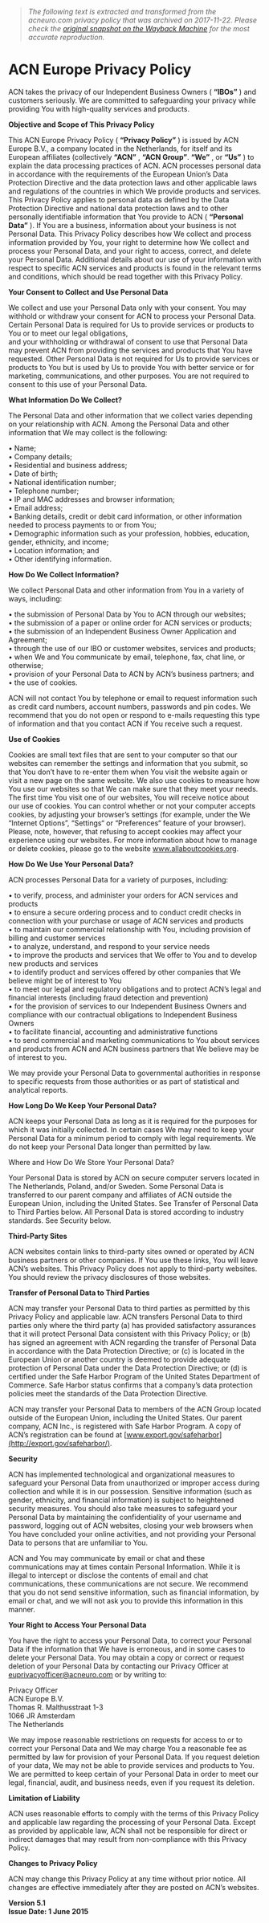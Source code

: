 > *The following text is extracted and transformed from the acneuro.com privacy policy that was archived on 2017-11-22. Please check the [original snapshot on the Wayback Machine](https://web.archive.org/web/20171122164147id_/http%3A//reps.acneuro.com/ACN-Europe_files/policy_terms/policy_EN.html) for the most accurate reproduction.*

# ACN Europe Privacy Policy

ACN takes the privacy of our Independent Business Owners ( **“IBOs”** ) and customers seriously. We are committed to safeguarding your privacy while providing You with high-quality services and products.

**Objective and Scope of This Privacy Policy**

This ACN Europe Privacy Policy ( **“Privacy Policy”** ) is issued by ACN Europe B.V., a company located in the Netherlands, for itself and its European affiliates (collectively **“ACN”** , **“ACN Group”**. **“We”** , or **“Us”** ) to explain the data processing practices of ACN. ACN processes personal data in accordance with the requirements of the European Union’s Data Protection Directive and the data protection laws and other applicable laws and regulations of the countries in which We provide products and services. This Privacy Policy applies to personal data as defined by the Data Protection Directive and national data protection laws and to other personally identifiable information that You provide to ACN ( **“Personal Data”** ). If You are a business, information about your business is not Personal Data. This Privacy Policy describes how We collect and process information provided by You, your right to determine how We collect and process your Personal Data, and your right to access, correct, and delete your Personal Data. Additional details about our use of your information with respect to specific ACN services and products is found in the relevant terms and conditions, which should be read together with this Privacy Policy. 

**Your Consent to Collect and Use Personal Data**

We collect and use your Personal Data only with your consent. You may withhold or withdraw your consent for ACN to process your Personal Data. Certain Personal Data is required for Us to provide services or products to You or to meet our legal obligations,  
and your withholding or withdrawal of consent to use that Personal Data may prevent ACN from providing the services and products that You have requested. Other Personal Data is not required for Us to provide services or products to You but is used by Us to provide You with better service or for marketing, communications, and other purposes. You are not required to consent to this use of your Personal Data. 

**What Information Do We Collect?**

The Personal Data and other information that we collect varies depending on your relationship with ACN. Among the Personal Data and other information that We may collect is the following:

• Name;  
• Company details;  
• Residential and business address;  
• Date of birth;  
• National identification number;  
• Telephone number;  
• IP and MAC addresses and browser information;  
• Email address;  
• Banking details, credit or debit card information, or other information needed to process payments to or from You;  
• Demographic information such as your profession, hobbies, education, gender, ethnicity, and income;  
• Location information; and  
• Other identifying information.

**How Do We Collect Information?**

We collect Personal Data and other information from You in a variety of ways, including:

• the submission of Personal Data by You to ACN through our websites;  
• the submission of a paper or online order for ACN services or products;  
• the submission of an Independent Business Owner Application and Agreement;  
• through the use of our IBO or customer websites, services and products;  
• when We and You communicate by email, telephone, fax, chat line, or otherwise;  
• provision of your Personal Data to ACN by ACN’s business partners; and  
• the use of cookies.

ACN will not contact You by telephone or email to request information such as credit card numbers, account numbers, passwords and pin codes. We recommend that you do not open or respond to e-mails requesting this type of information and that you contact ACN if You receive such a request.

**Use of Cookies**

Cookies are small text files that are sent to your computer so that our websites can remember the settings and information that you submit, so that You don’t have to re-enter them when You visit the website again or visit a new page on the same website. We also use cookies to measure how You use our websites so that We can make sure that they meet your needs. The first time You visit one of our websites, You will receive notice about our use of cookies. You can control whether or not your computer accepts cookies, by adjusting your browser’s settings (for example, under the We “Internet Options”, “Settings“ or “Preferences“ feature of your browser). Please, note, however, that refusing to accept cookies may affect your experience using our websites. For more information about how to manage or delete cookies, please go to the website www.allaboutcookies.org.

**How Do We Use Your Personal Data?**

ACN processes Personal Data for a variety of purposes, including: 

• to verify, process, and administer your orders for ACN services and products  
• to ensure a secure ordering process and to conduct credit checks in connection with your purchase or usage of ACN services and products   
• to maintain our commercial relationship with You, including provision of billing and customer services   
• to analyze, understand, and respond to your service needs   
• to improve the products and services that We offer to You and to develop new products and services  
• to identify product and services offered by other companies that We believe might be of interest to You   
• to meet our legal and regulatory obligations and to protect ACN’s legal and financial interests (including fraud detection and prevention)  
• for the provision of services to our Independent Business Owners and compliance with our contractual obligations to Independent Business Owners  
• to facilitate financial, accounting and administrative functions  
• to send commercial and marketing communications to You about services and products from ACN and ACN business partners that We believe may be of interest to you.

We may provide your Personal Data to governmental authorities in response to specific requests from those authorities or as part of statistical and analytical reports.

**How Long Do We Keep Your Personal Data?**

ACN keeps your Personal Data as long as it is required for the purposes for which it was initially collected. In certain cases We may need to keep your Personal Data for a minimum period to comply with legal requirements. We do not keep your Personal Data longer than permitted by law.

Where and How Do We Store Your Personal Data?

Your Personal Data is stored by ACN on secure computer servers located in The Netherlands, Poland, and/or Sweden. Some Personal Data is transferred to our parent company and affiliates of ACN outside the European Union, including the United States. See Transfer of Personal Data to Third Parties below. All Personal Data is stored according to industry standards. See Security below. 

**Third-Party Sites**

ACN websites contain links to third-party sites owned or operated by ACN business partners or other companies. If You use these links, You will leave ACN’s websites. This Privacy Policy does not apply to third-party websites. You should review the privacy disclosures of those websites.

**Transfer of Personal Data to Third Parties**

ACN may transfer your Personal Data to third parties as permitted by this Privacy Policy and applicable law. ACN transfers Personal Data to third parties only where the third party (a) has provided satisfactory assurances that it will protect Personal Data consistent with this Privacy Policy; or (b) has signed an agreement with ACN regarding the transfer of Personal Data in accordance with the Data Protection Directive; or (c) is located in the European Union or another country is deemed to provide adequate protection of Personal Data under the Data Protection Directive; or (d) is certified under the Safe Harbor Program of the United States Department of Commerce. Safe Harbor status confirms that a company’s data protection policies meet the standards of the Data Protection Directive.

ACN may transfer your Personal Data to members of the ACN Group located outside of the European Union, including the United States. Our parent company, ACN Inc., is registered with Safe Harbor Program. A copy of ACN’s registration can be found at [www.export.gov/safeharbor](http://export.gov/safeharbor/).

**Security**

ACN has implemented technological and organizational measures to safeguard your Personal Data from unauthorized or improper access during collection and while it is in our possession. Sensitive information (such as gender, ethnicity, and financial information) is subject to heightened security measures. You should also take measures to safeguard your Personal Data by maintaining the confidentiality of your username and password, logging out of ACN websites, closing your web browsers when You have concluded your online activities, and not providing your Personal Data to persons that are unfamiliar to You.

ACN and You may communicate by email or chat and these communications may at times contain Personal Information. While it is illegal to intercept or disclose the contents of email and chat communications, these communications are not secure. We recommend that you do not send sensitive information, such as financial information, by email or chat, and we will not ask you to provide this information in this manner.

**Your Right to Access Your Personal Data**

You have the right to access your Personal Data, to correct your Personal Data if the information that We have is erroneous, and in some cases to delete your Personal Data. You may obtain a copy or correct or request deletion of your Personal Data by contacting our Privacy Officer at [euprivacyofficer@acneuro.com](mailto:euprivacyofficer@acneuro.com) or by writing to:

Privacy Officer  
ACN Europe B.V.  
Thomas R. Malthusstraat 1-3  
1066 JR Amsterdam  
The Netherlands

We may impose reasonable restrictions on requests for access to or to correct your Personal Data and We may charge You a reasonable fee as permitted by law for provision of your Personal Data. If you request deletion of your data, We may not be able to provide services and products to You. We are permitted to keep certain of your Personal Data in order to meet our legal, financial, audit, and business needs, even if you request its deletion.

**Limitation of Liability**

ACN uses reasonable efforts to comply with the terms of this Privacy Policy and applicable law regarding the processing of your Personal Data. Except as provided by applicable law, ACN shall not be responsible for direct or indirect damages that may result from non-compliance with this Privacy Policy. 

**Changes to Privacy Policy**

ACN may change this Privacy Policy at any time without prior notice. All changes are effective immediately after they are posted on ACN’s websites. 

**Version 5.1  
Issue Date: 1 June 2015**

